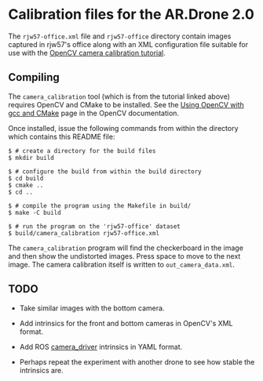 Calibration files for the AR.Drone 2.0
======================================

The `rjw57-office.xml` file and `rjw57-office` directory contain images
captured in rjw57's office along with an XML configuration file suitable for
use with the [OpenCV camera calibration
tutorial](http://docs.opencv.org/trunk/doc/tutorials/calib3d/camera_calibration/camera_calibration.html).

Compiling
---------

The `camera_calibration` tool (which is from the tutorial linked above)
requires OpenCV and CMake to be installed. See the [Using OpenCV with gcc and
CMake](http://docs.opencv.org/doc/tutorials/introduction/linux_gcc_cmake/linux_gcc_cmake.html)
page in the OpenCV documentation.

Once installed, issue the following commands from within the directory which
contains this README file:

    $ # create a directory for the build files
    $ mkdir build

    $ # configure the build from within the build directory
    $ cd build
    $ cmake ..
    $ cd ..

    $ # compile the program using the Makefile in build/
    $ make -C build

    $ # run the program on the 'rjw57-office' dataset
    $ build/camera_calibration rjw57-office.xml

The `camera_calibration` program will find the checkerboard in the image and
then show the undistorted images. Press space to move to the next image. The
camera calibration itself is written to `out_camera_data.xml`.

TODO
----

* Take similar images with the bottom camera.

* Add intrinsics for the front and bottom cameras in OpenCV's XML format.

* Add ROS [camera\_driver](http://www.ros.org/wiki/camera_drivers) intrinsics in YAML format.

* Perhaps repeat the experiment with another drone to see how stable the intrinsics are.
